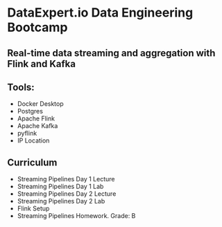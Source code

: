 #  DataExpert.io Data Engineering Bootcamp

## Real-time data streaming and aggregation with Flink and Kafka

## Tools:
- Docker Desktop
- Postgres
- Apache Flink
- Apache Kafka
- pyflink
- IP Location

## Curriculum
- Streaming Pipelines Day 1 Lecture
- Streaming Pipelines Day 1 Lab
- Streaming Pipelines Day 2 Lecture
- Streaming Pipelines Day 2 Lab
- Flink Setup
- Streaming Pipelines Homework.  Grade: B
